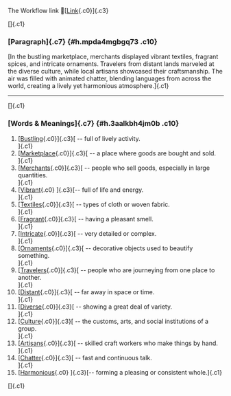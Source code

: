 The Workflow link
👏[[Link](https://www.google.com/url?q=http://www.google.com&sa=D&source=editors&ust=1760174752149969&usg=AOvVaw2fWBZxhweT0ZyiUpNfYAqC){.c0}]{.c3}

[]{.c1}

### [Paragraph]{.c7} {#h.mpda4mgbgq73 .c10}

[In the bustling marketplace, merchants displayed vibrant textiles,
fragrant spices, and intricate ornaments. Travelers from distant lands
marveled at the diverse culture, while local artisans showcased their
craftsmanship. The air was filled with animated chatter, blending
languages from across the world, creating a lively yet harmonious
atmosphere.]{.c1}

------------------------------------------------------------------------

[]{.c1}

### [Words & Meanings]{.c7} {#h.3aalkbh4jm0b .c10}

1.  [[Bustling](https://www.google.com/url?q=http://www.google.com&sa=D&source=editors&ust=1760174752150824&usg=AOvVaw3QeLZFh1-Ir_lGM3g_PIJ6){.c0}]{.c3}[ --
    full of lively activity.\
    ]{.c1}
2.  [[Marketplace](https://www.google.com/url?q=http://www.google.com&sa=D&source=editors&ust=1760174752151000&usg=AOvVaw1rYqBLPaNo6GJiXnGBTUZF){.c0}]{.c3}[ --
    a place where goods are bought and sold.\
    ]{.c1}
3.  [[Merchants](https://www.google.com/url?q=http://www.google.com&sa=D&source=editors&ust=1760174752151144&usg=AOvVaw2w3yjIReZwxD9_Q4Cj5a49){.c0}]{.c3}[ --
    people who sell goods, especially in large quantities.\
    ]{.c1}
4.  [[Vibrant](https://www.google.com/url?q=http://www.google.com&sa=D&source=editors&ust=1760174752151309&usg=AOvVaw10amgpvAqeMdnAl2wHV9mR){.c0}
    ]{.c3}[-- full of life and energy.\
    ]{.c1}
5.  [[Textiles](https://www.google.com/url?q=http://www.google.com&sa=D&source=editors&ust=1760174752151433&usg=AOvVaw11VLGY9Xty3M2l9nl_Qs7V){.c0}]{.c3}[ --
    types of cloth or woven fabric.\
    ]{.c1}
6.  [[Fragrant](https://www.google.com/url?q=http://www.google.com&sa=D&source=editors&ust=1760174752151564&usg=AOvVaw0GLiP3KrVVTg4E73n6jDVd){.c0}]{.c3}[ --
    having a pleasant smell.\
    ]{.c1}
7.  [[Intricate](https://www.google.com/url?q=http://www.google.com&sa=D&source=editors&ust=1760174752151671&usg=AOvVaw1M7Db3EpCbN4uWfxNE0xFe){.c0}]{.c3}[ --
    very detailed or complex.\
    ]{.c1}
8.  [[Ornaments](https://www.google.com/url?q=http://www.google.com&sa=D&source=editors&ust=1760174752151827&usg=AOvVaw2xeLEj4-Hj1uEryrlSNunQ){.c0}]{.c3}[ --
    decorative objects used to beautify something.\
    ]{.c1}
9.  [[Travelers](https://www.google.com/url?q=http://www.google.com&sa=D&source=editors&ust=1760174752152000&usg=AOvVaw24Xy22LyduNUcVbzO0gPAT){.c0}]{.c3}[ --
    people who are journeying from one place to another.\
    ]{.c1}
10. [[Distant](https://www.google.com/url?q=http://www.google.com&sa=D&source=editors&ust=1760174752152143&usg=AOvVaw2dOyVhYuDs2uYIDboSy6e_){.c0}]{.c3}[ --
    far away in space or time.\
    ]{.c1}
11. [[Diverse](https://www.google.com/url?q=http://www.google.com&sa=D&source=editors&ust=1760174752152255&usg=AOvVaw2uCWgl3vNUO99hwy8f4DTM){.c0}]{.c3}[ --
    showing a great deal of variety.\
    ]{.c1}
12. [[Culture](https://www.google.com/url?q=http://www.google.com&sa=D&source=editors&ust=1760174752152387&usg=AOvVaw2cxU5FX79EFp01QR3YJ-yj){.c0}]{.c3}[ --
    the customs, arts, and social institutions of a group.\
    ]{.c1}
13. [[Artisans](https://www.google.com/url?q=http://www.google.com&sa=D&source=editors&ust=1760174752152523&usg=AOvVaw3dUxX86iY1VKW5SLZAL_QF){.c0}]{.c3}[ --
    skilled craft workers who make things by hand.\
    ]{.c1}
14. [[Chatter](https://www.google.com/url?q=http://www.google.com&sa=D&source=editors&ust=1760174752152649&usg=AOvVaw3NTyJxX0SRWVIQxSrQp264){.c0}]{.c3}[ --
    fast and continuous talk.\
    ]{.c1}
15. [[Harmonious](https://www.google.com/url?q=http://www.google.com&sa=D&source=editors&ust=1760174752152767&usg=AOvVaw057l4z0ZUG8GP_jYQ-0RHQ){.c0}
    ]{.c3}[-- forming a pleasing or consistent whole.]{.c1}

[]{.c1}
